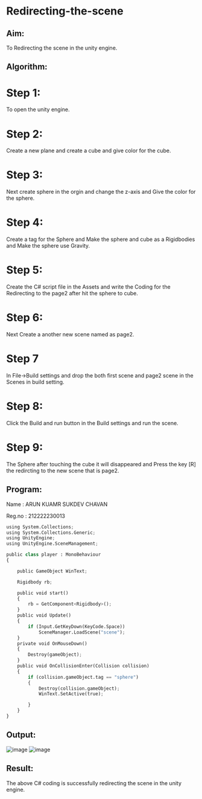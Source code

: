 # Redirecting-the-scene

## Aim:
To Redirecting the scene in the unity engine.

## Algorithm:
# Step 1:
To open the unity engine.

# Step 2:
Create a new plane and create a cube and give color for the cube.

# Step 3:
Next create sphere in the orgin and change the z-axis and Give the color for the sphere.

# Step 4:
Create a tag for the Sphere and Make the sphere and cube as a Rigidbodies and Make the sphere use Gravity.

# Step 5:
Create the C# script file in the Assets and write the Coding for the Redirecting to the page2 after hit the sphere to cube.

# Step 6:
Next Create a another new scene named as page2.

# Step 7
In File->Build settings and drop the both first scene and page2 scene in the Scenes in build setting.

# Step 8:
Click the Build and run button in the Build settings and run the scene.

# Step 9:
The Sphere after touching the cube it will disappeared and Press the key [R] the redircting to the new scene that is page2.

## Program:
Name : ARUN KUAMR SUKDEV CHAVAN

Reg.no : 212222230013
```python
using System.Collections;
using System.Collections.Generic;
using UnityEngine;
using UnityEngine.SceneManagement;

public class player : MonoBehaviour
{

    public GameObject WinText;

    Rigidbody rb;

    public void start()
    {
        rb = GetComponent<Rigidbody>();
    }
    public void Update()
    {
        if (Input.GetKeyDown(KeyCode.Space))
            SceneManager.LoadScene("scene");
    }
    private void OnMouseDown()
    {
        Destroy(gameObject);
    }
    public void OnCollisionEnter(Collision collision)
    {
        if (collision.gameObject.tag == "sphere")
        {
            Destroy(collision.gameObject);
            WinText.SetActive(true);

        }
    }
}


```

## Output:

![image](https://github.com/arunkumarsukdevchavan/Redirecting-the-scene/assets/118343978/056141dc-6174-4b9e-af4f-d2db6aca3b5e)
![image](https://github.com/arunkumarsukdevchavan/Redirecting-the-scene/assets/118343978/0cc82965-4861-45f2-9eed-6213d97768eb)


## Result:
The above C# coding is successfully redirecting the scene in the unity engine.

